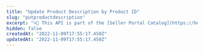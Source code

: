```yaml
---
title: "Update Product Description by Product ID"
slug: "putproductdescription"
excerpt: ">📘 This API is part of the [Seller Portal Catalog](https://help.vtex.com/en/tutorial/how-the-seller-portal-catalog-works--7pMB6YOt6YQDQQbzFB4Pxp). This functionality is in the Beta stage and can be discontinued at any moment at VTEX's discretion. VTEX will not be responsible for any instabilities caused by its use or discontinuity. If you have any questions, please contact [our Support Center](https://support.vtex.com/hc/en-us/requests). \r\n\r\n Updates the description of a product given a Product ID.\r\n\r\n## Request body example\r\n\r\n```json\r\n{\r\n    \"productId\": \"71\",\r\n    \"description\": \"White shirt.\"\r\n}\r\n```"
hidden: false
createdAt: "2022-11-09T17:55:17.450Z"
updatedAt: "2022-11-09T17:55:17.450Z"
---
```

